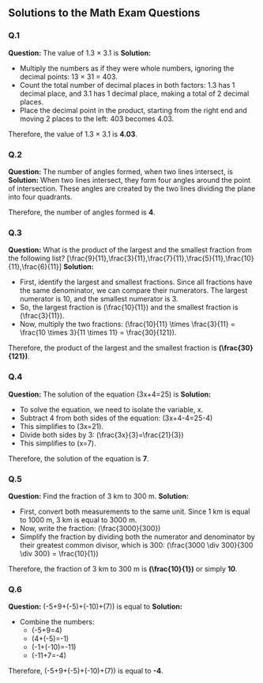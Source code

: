 ## Solutions to the Math Exam Questions

### Q.1
**Question:** The value of 1.3 × 3.1 is
**Solution:**
* Multiply the numbers as if they were whole numbers, ignoring the decimal points: 13 × 31 = 403.
* Count the total number of decimal places in both factors: 1.3 has 1 decimal place, and 3.1 has 1 decimal place, making a total of 2 decimal places.
* Place the decimal point in the product, starting from the right end and moving 2 places to the left: 403 becomes 4.03.

Therefore, the value of 1.3 × 3.1 is **4.03**.

### Q.2
**Question:** The number of angles formed, when two lines intersect, is
**Solution:**
When two lines intersect, they form four angles around the point of intersection. These angles are created by the two lines dividing the plane into four quadrants.

Therefore, the number of angles formed is **4**.

### Q.3
**Question:** What is the product of the largest and the smallest fraction from the following list?
\[\frac{9}{11},\frac{3}{11},\frac{7}{11},\frac{5}{11},\frac{10}{11},\frac{6}{11}\]
**Solution:**
* First, identify the largest and smallest fractions. Since all fractions have the same denominator, we can compare their numerators. The largest numerator is 10, and the smallest numerator is 3.
* So, the largest fraction is \(\frac{10}{11}\) and the smallest fraction is \(\frac{3}{11}\).
* Now, multiply the two fractions: \(\frac{10}{11} \times \frac{3}{11} = \frac{10 \times 3}{11 \times 11} = \frac{30}{121}\).

Therefore, the product of the largest and the smallest fraction is **\(\frac{30}{121}\)**.

### Q.4
**Question:** The solution of the equation \(3x+4=25\) is
**Solution:**
* To solve the equation, we need to isolate the variable, x.
* Subtract 4 from both sides of the equation: \(3x+4-4=25-4\)
* This simplifies to \(3x=21\).
* Divide both sides by 3: \(\frac{3x}{3}=\frac{21}{3}\)
* This simplifies to \(x=7\).

Therefore, the solution of the equation is **7**.

### Q.5
**Question:** Find the fraction of 3 km to 300 m.
**Solution:**
* First, convert both measurements to the same unit. Since 1 km is equal to 1000 m, 3 km is equal to 3000 m.
* Now, write the fraction: \(\frac{3000}{300}\)
* Simplify the fraction by dividing both the numerator and denominator by their greatest common divisor, which is 300: \(\frac{3000 \div 300}{300 \div 300} = \frac{10}{1}\)

Therefore, the fraction of 3 km to 300 m is **\(\frac{10}{1}\)** or simply **10**.

### Q.6
**Question:** \(-5+9+(-5)+(-10)+(7)\) is equal to
**Solution:**
* Combine the numbers:
  * \(-5+9=4\)
  * \(4+(-5)=-1\)
  * \(-1+(-10)=-11\)
  * \(-11+7=-4\)

Therefore, \(-5+9+(-5)+(-10)+(7)\) is equal to **-4**.
